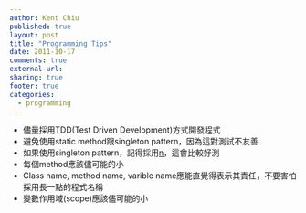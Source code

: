```yaml
---
author: Kent Chiu
published: true
layout: post
title: "Programming Tips"
date: 2011-10-17
comments: true
external-url:
sharing: true
footer: true
categories:
  - programming
---
```





-   儘量採用TDD(Test Driven Development)方式開發程式
-   避免使用static method跟singleton pattern，因為這對測試不友善
-   如果使用singleton
    pattern，記得採用[n](http://wiki.kent-chiu.com/doku.php?id=prog:n "prog:n")，這會比較好測
-   每個method應該儘可能的小
-   Class name, method name, varible
    name應能直覺得表示其責任，不要害怕採用長一點的程式名稱
-   變數作用域(scope)應該儘可能的小

